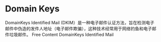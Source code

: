 # Domain Keys

DomainKeys Identified Mail (DKIM）是一种电子邮件认证方法，旨在检测电子邮件中伪造的发件人地址（电子邮件欺骗），这种技术经常用于网络钓鱼和电子邮件垃圾邮件。
<ResourceGroupTitle>Free Content</ResourceGroupTitle>
<BadgeLink badgeText='Read' colorScheme='blue' href='https://www.brainkart.com/article/DomainKeys-Identified-Mail_8493/'>DomainKeys Identified Mail</BadgeLink>
